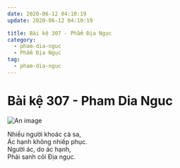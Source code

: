 ```yaml
---
date: 2020-06-12 04:10:19
update: 2020-06-12 04:10:19

title: Bài kệ 307 - Phẩm Địa Ngục
category:
  - pham-dia-nguc
  - Phẩm Địa Ngục
tag:
  - pham-dia-nguc
---
```


# Bài kệ 307 - Pham Dia Nguc

![An image](/img/pham-dia-nguc/pham-dia-nguc-307.jpg)

Nhiều người khoác cà sa,<br>Ác hạnh không nhiếp phục.<br>Người ác, do ác hạnh,<br>Phải sanh cõi Ðịa ngục.<br>
